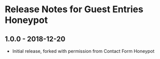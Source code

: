 # Release Notes for Guest Entries Honeypot

## 1.0.0 - 2018-12-20

- Initial release, forked with permission from Contact Form Honeypot
